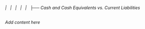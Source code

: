 ###### |   |   |   |   |   ├──  Cash and Cash Equivalents vs. Current Liabilities

*Add content here*